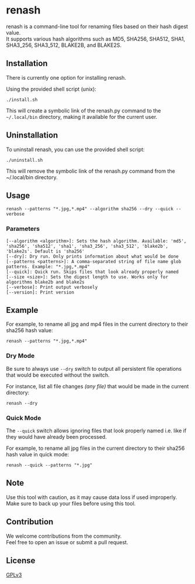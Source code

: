 # renash

renash is a command-line tool for renaming files based on their hash digest value.  
It supports various hash algorithms such as MD5, SHA256, SHA512, SHA1, SHA3_256, SHA3_512, BLAKE2B, and BLAKE2S.

## Installation

There is currently one option for installing renash.

Using the provided shell script (unix):

```shell
./install.sh
```

This will create a symbolic link of the renash.py command to the `~/.local/bin` directory,
making it available for the current user.

## Uninstallation

To uninstall renash, you can use the provided shell script:

```shell
./uninstall.sh
```

This will remove the symbolic link of the renash.py command from the ~/.local/bin directory.

## Usage

```shell
renash --patterns "*.jpg,*.mp4" --algorithm sha256 --dry --quick --verbose
```

### Parameters

```
[--algorithm <algorithm>]: Sets the hash algorithm. Available: 'md5', 'sha256', 'sha512', 'sha1', 'sha3_256', 'sha3_512', 'blake2b', 'blake2s'. Default is 'sha256'
[--dry]: Dry run. Only prints information about what would be done
[--patterns <patterns>]: A comma-separated string of file name glob patterns. Example: "*.jpg,*.mp4"
[--quick]: Quick run. Skips files that look already properly named
[--size <size>]: Sets the digest length to use. Works only for algorithms blake2b and blake2s
[--verbose]: Print output verbosely
[--version]: Print version
```

## Example

For example, to rename all jpg and mp4 files in the current directory to their sha256 hash value:

```shell
renash --patterns "*.jpg,*.mp4"
```

### Dry Mode

Be sure to always use `--dry` switch to output all persistent file operations that would be executed without the switch.

For instance, list all file changes _(any file)_ that would be made in the current directory:

```shell
renash --dry
```

### Quick Mode

The `--quick` switch allows ignoring files that look properly named i.e. like if they would have already been processed.

For example, to rename all jpg files in the current directory to their sha256 hash value in quick mode:

```shell
renash --quick --patterns "*.jpg"
```

## Note

Use this tool with caution, as it may cause data loss if used improperly.
Make sure to back up your files before using this tool.

## Contribution

We welcome contributions from the community.  
Feel free to open an issue or submit a pull request.

## License

[GPLv3](LICENSE)